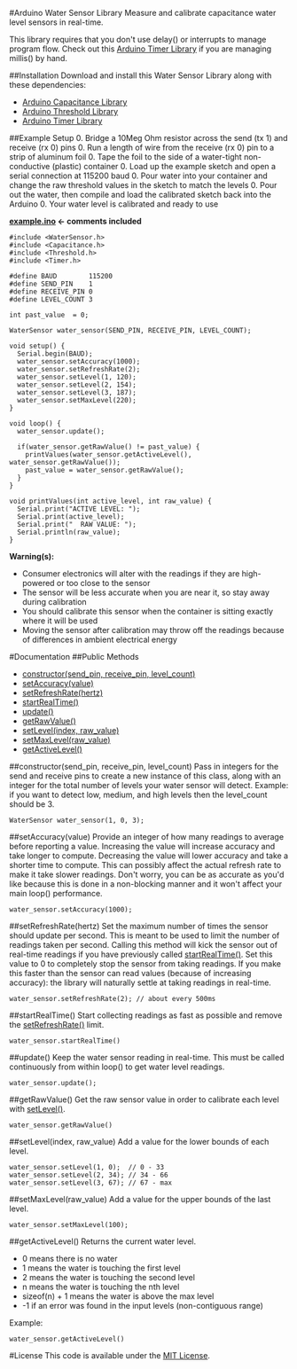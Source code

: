 #Arduino Water Sensor Library
Measure and calibrate capacitance water level sensors in real-time.

This library requires that you don't use delay() or interrupts to manage program flow. Check out this [Arduino Timer Library](https://github.com/alextaujenis/Timer) if you are managing millis() by hand.

##Installation
Download and install this Water Sensor Library along with these dependencies:

* [Arduino Capacitance Library](https://github.com/alextaujenis/Capacitance)
* [Arduino Threshold Library](https://github.com/alextaujenis/Threshold)
* [Arduino Timer Library](https://github.com/alextaujenis/Timer)

##Example Setup
0. Bridge a 10Meg Ohm resistor across the send (tx 1) and receive (rx 0) pins
0. Run a length of wire from the receive (rx 0) pin to a strip of aluminum foil
0. Tape the foil to the side of a water-tight non-conductive (plastic) container
0. Load up the example sketch and open a serial connection at 115200 baud
0. Pour water into your container and change the raw threshold values in the sketch to match the levels
0. Pour out the water, then compile and load the calibrated sketch back into the Arduino
0. Your water level is calibrated and ready to use

**[example.ino](https://github.com/alextaujenis/WaterSensor/blob/master/example/example.ino) <- comments included**

    #include <WaterSensor.h>
    #include <Capacitance.h>
    #include <Threshold.h>
    #include <Timer.h>

    #define BAUD        115200
    #define SEND_PIN    1
    #define RECEIVE_PIN 0
    #define LEVEL_COUNT 3

    int past_value  = 0;

    WaterSensor water_sensor(SEND_PIN, RECEIVE_PIN, LEVEL_COUNT);

    void setup() {
      Serial.begin(BAUD);
      water_sensor.setAccuracy(1000);
      water_sensor.setRefreshRate(2);
      water_sensor.setLevel(1, 120);
      water_sensor.setLevel(2, 154);
      water_sensor.setLevel(3, 187);
      water_sensor.setMaxLevel(220);
    }

    void loop() {
      water_sensor.update();

      if(water_sensor.getRawValue() != past_value) {
        printValues(water_sensor.getActiveLevel(), water_sensor.getRawValue());
        past_value = water_sensor.getRawValue();
      }
    }

    void printValues(int active_level, int raw_value) {
      Serial.print("ACTIVE LEVEL: ");
      Serial.print(active_level);
      Serial.print("  RAW VALUE: ");
      Serial.println(raw_value);
    }

**Warning(s):**

* Consumer electronics will alter with the readings if they are high-powered or too close to the sensor
* The sensor will be less accurate when you are near it, so stay away during calibration
* You should calibrate this sensor when the container is sitting exactly where it will be used
* Moving the sensor after calibration may throw off the readings because of differences in ambient electrical energy

#Documentation
##Public Methods

* [constructor(send\_pin, receive\_pin, level\_count)](#constructorsend_pin-receive_pin-level_count)
* [setAccuracy(value)](#setaccuracyvalue)
* [setRefreshRate(hertz)](#setrefreshratehertz)
* [startRealTime()](#startrealtime)
* [update()](#update)
* [getRawValue()](#getrawvalue)
* [setLevel(index, raw\_value)](#setlevelindex-raw_value)
* [setMaxLevel(raw\_value)](#setmaxlevelraw_value)
* [getActiveLevel()](#getactivelevel)

##constructor(send\_pin, receive\_pin, level\_count)
Pass in integers for the send and receive pins to create a new instance of this class, along with an integer for the total number of levels your water sensor will detect. Example: if you want to detect low, medium, and high levels then the level\_count should be 3.

    WaterSensor water_sensor(1, 0, 3);

##setAccuracy(value)
Provide an integer of how many readings to average before reporting a value. Increasing the value will increase accuracy and take longer to compute. Decreasing the value will lower accuracy and take a shorter time to compute. This can possibly affect the actual refresh rate to make it take slower readings. Don't worry, you can be as accurate as you'd like because this is done in a non-blocking manner and it won't affect your main loop() performance.

    water_sensor.setAccuracy(1000);

##setRefreshRate(hertz)
Set the maximum number of times the sensor should update per second. This is meant to be used to limit the number of readings taken per second. Calling this method will kick the sensor out of real-time readings if you have previously called [startRealTime()](#startrealtime). Set this value to 0 to completely stop the sensor from taking readings. If you make this faster than the sensor can read values (because of increasing accuracy): the library will naturally settle at taking readings in real-time.

    water_sensor.setRefreshRate(2); // about every 500ms

##startRealTime()
Start collecting readings as fast as possible and remove the [setRefreshRate()](#setrefreshratehertz) limit.

    water_sensor.startRealTime()

##update()
Keep the water sensor reading in real-time. This must be called continuously from within loop() to get water level readings.

    water_sensor.update();

##getRawValue()
Get the raw sensor value in order to calibrate each level with [setLevel()](#setlevelindex-raw_value).

    water_sensor.getRawValue()

##setLevel(index, raw\_value)
Add a value for the lower bounds of each level.

    water_sensor.setLevel(1, 0);  // 0 - 33
    water_sensor.setLevel(2, 34); // 34 - 66
    water_sensor.setLevel(3, 67); // 67 - max

##setMaxLevel(raw\_value)
Add a value for the upper bounds of the last level.

    water_sensor.setMaxLevel(100);

##getActiveLevel()
Returns the current water level.

* 0 means there is no water
* 1 means the water is touching the first level
* 2 means the water is touching the second level
* n means the water is touching the nth level
* sizeof(n) + 1 means the water is above the max level
* -1 if an error was found in the input levels (non-contiguous range)

Example:

    water_sensor.getActiveLevel()

#License
This code is available under the [MIT License](http://opensource.org/licenses/mit-license.php).